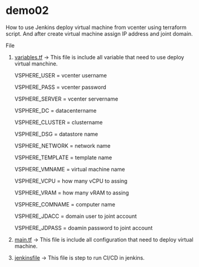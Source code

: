 # demo02
How to use Jenkins deploy virtual machine from vcenter using terraform script. And after create virtual machine assign IP address and joint domain.

File
1. <a href="https://github.com/0psdev/demo02/blob/main/variables.tf" target="_blank">variables.tf</a> -> This file is include all variable that need to use deploy virtual manchine.
   
   VSPHERE_USER = vcenter username

   VSPHERE_PASS = vcenter password

   VSPHERE_SERVER = vcenter servername

   VSPHERE_DC = datacentername

   VSPHERE_CLUSTER = clustername

   VSPHERE_DSG = datastore name

   VSPHERE_NETWORK = network name

   VSPHERE_TEMPLATE = template name

   VSPHERE_VMNAME = virtual machine name

   VSPHERE_VCPU = how many vCPU to assing

   VSPHERE_VRAM = how many vRAM to assing

   VSPHERE_COMNAME = computer name

   VSPHERE_JDACC = domain user to joint account

   VSPHERE_JDPASS = doamin password to joint account

   
2. <a href="https://github.com/0psdev/demo02/blob/main/main.tf" target="_blank">main.tf</a> -> This file is include all configuration that need to deploy virtual machine.

3. <a href="https://github.com/0psdev/demo02/blob/main/Jenkinsfile" target="_blank">jenkinsfile</a> -> This file is step to run CI/CD in jenkins.
   
